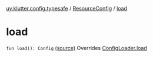 [uy.klutter.config.typesafe](../index.md) / [ResourceConfig](index.md) / [load](.)


# load

`fun load(): Config` [(source)](https://github.com/kohesive/klutter/blob/master/config-typesafe-jdk6/src/main/kotlin/uy/klutter/config/typesafe/ConfigLoading.kt#L119)
Overrides [ConfigLoader.load](../-config-loader/load.md)


